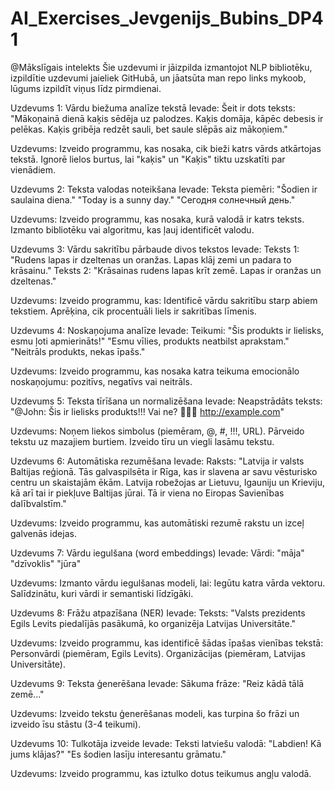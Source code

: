 # AI_Exercises_Jevgenijs_Bubins_DP41

@Mākslīgais intelekts 
Šie uzdevumi ir jāizpilda izmantojot NLP bibliotēku, izpildītie uzdevumi jaieliek GitHubā, un jāatsūta man repo links mykoob, lūgums izpildīt viņus līdz pirmdienai.

Uzdevums 1: Vārdu biežuma analīze tekstā
Ievade:
Šeit ir dots teksts:  
"Mākoņainā dienā kaķis sēdēja uz palodzes. Kaķis domāja, kāpēc debesis ir pelēkas. Kaķis gribēja redzēt sauli, bet saule slēpās aiz mākoņiem."


Uzdevums:
Izveido programmu, kas nosaka, cik bieži katrs vārds atkārtojas tekstā.
Ignorē lielos burtus, lai "kaķis" un "Kaķis" tiktu uzskatīti par vienādiem.

Uzdevums 2: Teksta valodas noteikšana
Ievade:
Teksta piemēri:
"Šodien ir saulaina diena."
"Today is a sunny day."
"Сегодня солнечный день."

Uzdevums:
Izveido programmu, kas nosaka, kurā valodā ir katrs teksts. Izmanto bibliotēku vai algoritmu, kas ļauj identificēt valodu.

Uzdevums 3: Vārdu sakritību pārbaude divos tekstos
Ievade:
Teksts 1:
"Rudens lapas ir dzeltenas un oranžas. Lapas klāj zemi un padara to krāsainu."
Teksts 2:
"Krāsainas rudens lapas krīt zemē. Lapas ir oranžas un dzeltenas."

Uzdevums:
Izveido programmu, kas:
Identificē vārdu sakritību starp abiem tekstiem.
Aprēķina, cik procentuāli liels ir sakritības līmenis.

Uzdevums 4: Noskaņojuma analīze
Ievade:
Teikumi:
"Šis produkts ir lielisks, esmu ļoti apmierināts!"
"Esmu vīlies, produkts neatbilst aprakstam."
"Neitrāls produkts, nekas īpašs."

Uzdevums:
Izveido programmu, kas nosaka katra teikuma emocionālo noskaņojumu: pozitīvs, negatīvs vai neitrāls.

Uzdevums 5: Teksta tīrīšana un normalizēšana
Ievade:
Neapstrādāts teksts:
"@John: Šis ir lielisks produkts!!! Vai ne? 👏👏👏 http://example.com"


Uzdevums:
Noņem liekos simbolus (piemēram, @, #, !!!, URL).
Pārveido tekstu uz mazajiem burtiem.
Izveido tīru un viegli lasāmu tekstu.

Uzdevums 6: Automātiska rezumēšana
Ievade:
Raksts:
"Latvija ir valsts Baltijas reģionā. Tās galvaspilsēta ir Rīga, kas ir slavena ar savu vēsturisko centru un skaistajām ēkām. Latvija robežojas ar Lietuvu, Igauniju un Krieviju, kā arī tai ir piekļuve Baltijas jūrai. Tā ir viena no Eiropas Savienības dalībvalstīm."


Uzdevums:
Izveido programmu, kas automātiski rezumē rakstu un izceļ galvenās idejas.

Uzdevums 7: Vārdu iegulšana (word embeddings)
Ievade:
Vārdi:
"māja"
"dzīvoklis"
"jūra"

Uzdevums:
Izmanto vārdu iegulšanas modeli, lai:
Iegūtu katra vārda vektoru.
Salīdzinātu, kuri vārdi ir semantiski līdzīgāki.


Uzdevums 8: Frāžu atpazīšana (NER)
Ievade:
Teksts:
"Valsts prezidents Egils Levits piedalījās pasākumā, ko organizēja Latvijas Universitāte."


Uzdevums:
Izveido programmu, kas identificē šādas īpašas vienības tekstā:
Personvārdi (piemēram, Egils Levits).
Organizācijas (piemēram, Latvijas Universitāte).

Uzdevums 9: Teksta ģenerēšana
Ievade:
Sākuma frāze:
"Reiz kādā tālā zemē..."


Uzdevums:
Izveido tekstu ģenerēšanas modeli, kas turpina šo frāzi un izveido īsu stāstu (3-4 teikumi).

Uzdevums 10: Tulkotāja izveide
Ievade:
Teksti latviešu valodā:
"Labdien! Kā jums klājas?"
"Es šodien lasīju interesantu grāmatu."

Uzdevums:
Izveido programmu, kas iztulko dotus teikumus angļu valodā.
